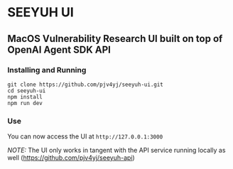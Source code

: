 # SEEYUH UI

## MacOS Vulnerability Research UI built on top of OpenAI Agent SDK API

### Installing and Running
```
git clone https://github.com/pjv4yj/seeyuh-ui.git
cd seeyuh-ui
npm install
npm run dev
```

### Use

You can now access the UI at ```http://127.0.0.1:3000```

*NOTE:* The UI only works in tangent with the API service running locally as well (https://github.com/pjv4yj/seeyuh-api)
